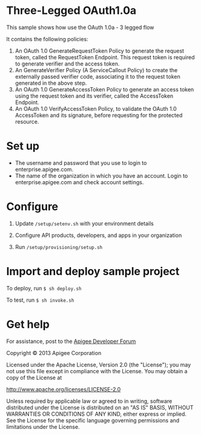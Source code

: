 # Three-Legged OAuth1.0a

This sample shows how use the OAuth 1.0a - 3 legged flow

It contains the following policies:

1. An OAuth 1.0 GenerateRequestToken Policy to generate the request token, called the RequestToken Endpoint.
   This request token is required to generate verifier and the access token.
2. An GenerateVerifier Policy (A ServiceCallout Policy) to create the externally passed verifier code, 
   associating it to the request token generated in the above step.
3. An OAuth 1.0 GenerateAccessToken Policy to generate an access token using the request token and its verifier, called  the AccessToken Endpoint.
4. An OAuth 1.0 VerifyAccessToken Policy, to validate the OAuth 1.0 AccessToken and its signature, 
   before requesting for the protected resource.

# Set up

* The username and password that you use to login to enterprise.apigee.com.
* The name of the organization in which you have an account. Login to 
  enterprise.apigee.com and check account settings.

# Configure 

1. Update `/setup/setenv.sh` with your environment details

2. Configure API products, developers, and apps in your organization

3. Run `/setup/provisioning/setup.sh`

# Import and deploy sample project

To deploy, run `$ sh deploy.sh`

To test, run `$ sh invoke.sh`

# Get help

For assistance, post to the [Apigee Developer Forum](http://support.apigee.com)

Copyright © 2013 Apigee Corporation

Licensed under the Apache License, Version 2.0 (the "License"); you may not use
this file except in compliance with the License. You may obtain a copy
of the License at

http://www.apache.org/licenses/LICENSE-2.0

Unless required by applicable law or agreed to in writing, software
distributed under the License is distributed on an "AS IS" BASIS,
WITHOUT WARRANTIES OR CONDITIONS OF ANY KIND, either express or implied.
See the License for the specific language governing permissions and
limitations under the License.
